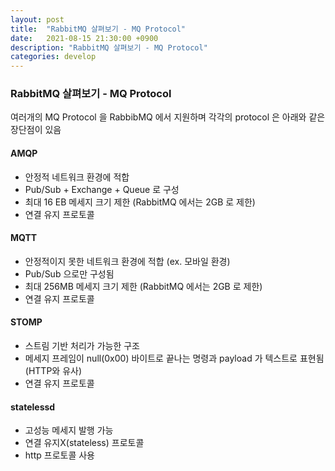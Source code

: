 ```yaml
---
layout: post
title:  "RabbitMQ 살펴보기 - MQ Protocol"
date:   2021-08-15 21:30:00 +0900
description: "RabbitMQ 살펴보기 - MQ Protocol"
categories: develop
---
```


### RabbitMQ 살펴보기 - MQ Protocol

여러개의 MQ Protocol 을 RabbibMQ 에서 지원하며 각각의 protocol 은 아래와 같은 장단점이 있음

#### AMQP
- 안정적 네트워크 환경에 적합
- Pub/Sub + Exchange + Queue 로 구성
- 최대 16 EB 메세지 크기 제한 (RabbitMQ 에서는 2GB 로 제한)
- 연결 유지 프로토콜

#### MQTT
- 안정적이지 못한 네트워크 환경에 적합 (ex. 모바일 환경)
- Pub/Sub 으로만 구성됨
- 최대 256MB 메세지 크기 제한 (RabbitMQ 에서는 2GB 로 제한)
- 연결 유지 프로토콜

#### STOMP
- 스트림 기반 처리가 가능한 구조
- 메세지 프레임이 null(0x00) 바이트로 끝나는 명령과 payload 가 텍스트로 표현됨 (HTTP와 유사)
- 연결 유지 프로토콜

#### statelessd
- 고성능 메세지 발행 가능
- 연결 유지X(stateless) 프로토콜
- http 프로토콜 사용
